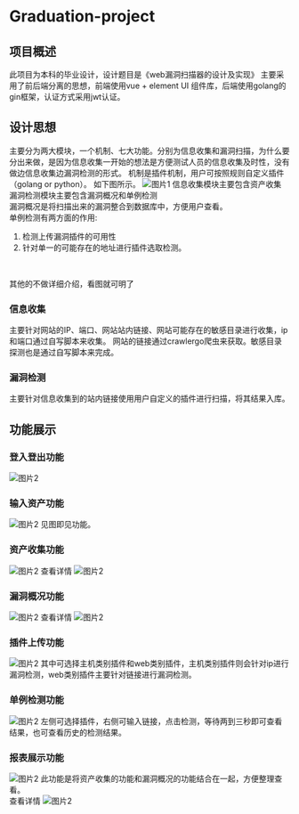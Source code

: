 # Graduation-project
## 项目概述
此项目为本科的毕业设计，设计题目是《web漏洞扫描器的设计及实现》
主要采用了前后端分离的思想，前端使用vue + element UI 组件库，后端使用golang的gin框架，认证方式采用jwt认证。
## 设计思想
主要分为两大模块，一个机制、七大功能。分别为信息收集和漏洞扫描，为什么要分出来做，是因为信息收集一开始的想法是方便测试人员的信息收集及时性，没有做边信息收集边漏洞检测的形式。
机制是插件机制，用户可按照规则自定义插件（golang or python）。
如下图所示。
![图片1](/images/图片1.png)
信息收集模块主要包含资产收集
<br>
漏洞检测模块主要包含漏洞概况和单例检测<br>
漏洞概况是将扫描出来的漏洞整合到数据库中，方便用户查看。<br>
单例检测有两方面的作用:
1. 检测上传漏洞插件的可用性
2. 针对单一的可能存在的地址进行插件选取检测。
<br>

其他的不做详细介绍，看图就可明了
### 信息收集
主要针对网站的IP、端口、网站站内链接、网站可能存在的敏感目录进行收集，ip和端口通过自写脚本来收集。
网站的链接通过crawlergo爬虫来获取。敏感目录探测也是通过自写脚本来完成。
### 漏洞检测
主要针对信息收集到的站内链接使用用户自定义的插件进行扫描，将其结果入库。
## 功能展示
### 登入登出功能
![图片2](/images/图片11.png)
### 输入资产功能

![图片2](/images/图片2.png)
见图即见功能。
### 资产收集功能
![图片2](/images/图片3.png)
查看详情
![图片2](/images/图片4.png)
### 漏洞概况功能
![图片2](/images/图片5.png)
查看详情
![图片2](/images/图片6.png)
### 插件上传功能
![图片2](/images/图片7.png)
其中可选择主机类别插件和web类别插件，主机类别插件则会针对ip进行漏洞检测，web类别插件主要针对链接进行漏洞检测。
### 单例检测功能
![图片2](/images/图片8.png)
左侧可选择插件，右侧可输入链接，点击检测，等待两到三秒即可查看结果，也可查看历史的检测结果。
### 报表展示功能
![图片2](/images/图片9.png)
此功能是将资产收集的功能和漏洞概况的功能结合在一起，方便整理查看。
<br>
查看详情
![图片2](/images/图片10.png)
